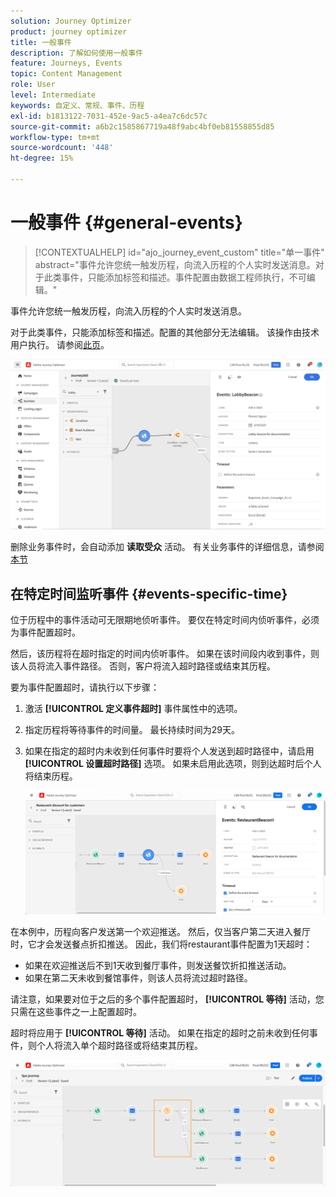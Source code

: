 ```yaml
---
solution: Journey Optimizer
product: journey optimizer
title: 一般事件
description: 了解如何使用一般事件
feature: Journeys, Events
topic: Content Management
role: User
level: Intermediate
keywords: 自定义、常规、事件、历程
exl-id: b1813122-7031-452e-9ac5-a4ea7c6dc57c
source-git-commit: a6b2c1585867719a48f9abc4bf0eb81558855d85
workflow-type: tm+mt
source-wordcount: '448'
ht-degree: 15%

---
```


# 一般事件 {#general-events}

>[!CONTEXTUALHELP]
>id="ajo_journey_event_custom"
>title="单一事件"
>abstract="事件允许您统一触发历程，向流入历程的个人实时发送消息。对于此类事件，只能添加标签和描述。事件配置由数据工程师执行，不可编辑。"

事件允许您统一触发历程，向流入历程的个人实时发送消息。

对于此类事件，只能添加标签和描述。配置的其他部分无法编辑。 该操作由技术用户执行。 请参阅[此页](../event/about-events.md)。

![](assets/general-events.png)

删除业务事件时，会自动添加 **读取受众** 活动。 有关业务事件的详细信息，请参阅 [本节](../event/about-events.md)

## 在特定时间监听事件 {#events-specific-time}

位于历程中的事件活动可无限期地侦听事件。 要仅在特定时间内侦听事件，必须为事件配置超时。

然后，该历程将在超时指定的时间内侦听事件。 如果在该时间段内收到事件，则该人员将流入事件路径。 否则，客户将流入超时路径或结束其历程。

要为事件配置超时，请执行以下步骤：

1. 激活 **[!UICONTROL 定义事件超时]** 事件属性中的选项。

1. 指定历程将等待事件的时间量。 最长持续时间为29天。

1. 如果在指定的超时内未收到任何事件时要将个人发送到超时路径中，请启用 **[!UICONTROL 设置超时路径]** 选项。 如果未启用此选项，则到达超时后个人将结束历程。

   ![](assets/event-timeout.png)

在本例中，历程向客户发送第一个欢迎推送。 然后，仅当客户第二天进入餐厅时，它才会发送餐点折扣推送。 因此，我们将restaurant事件配置为1天超时：

* 如果在欢迎推送后不到1天收到餐厅事件，则发送餐饮折扣推送活动。
* 如果在第二天未收到餐馆事件，则该人员将流过超时路径。

请注意，如果要对位于之后的多个事件配置超时， **[!UICONTROL 等待]** 活动，您只需在这些事件之一上配置超时。

超时将应用于 **[!UICONTROL 等待]** 活动。 如果在指定的超时之前未收到任何事件，则个人将流入单个超时路径或将结束其历程。

![](assets/event-timeout-group.png)
